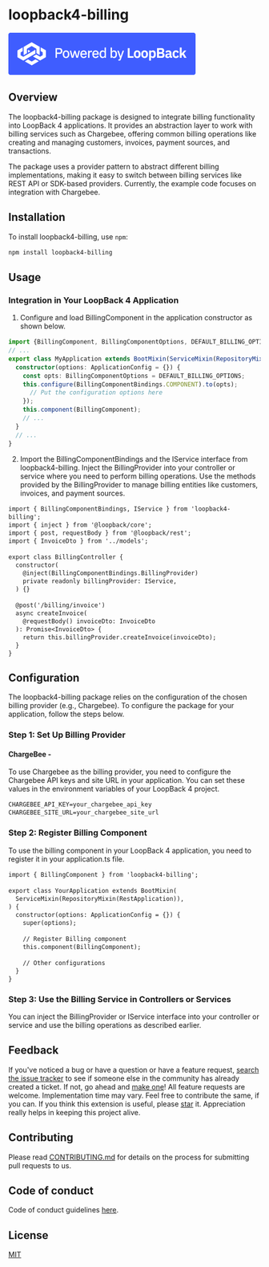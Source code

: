 # loopback4-billing

[![LoopBack](https://github.com/loopbackio/loopback-next/raw/master/docs/site/imgs/branding/Powered-by-LoopBack-Badge-(blue)-@2x.png)](http://loopback.io/)

## Overview

The loopback4-billing package is designed to integrate billing functionality into LoopBack 4 applications. It provides an abstraction layer to work with billing services such as Chargebee, offering common billing operations like creating and managing customers, invoices, payment sources, and transactions.

The package uses a provider pattern to abstract different billing implementations, making it easy to switch between billing services like REST API or SDK-based providers. Currently, the example code focuses on integration with Chargebee.


## Installation

To install loopback4-billing, use `npm`:

```sh
npm install loopback4-billing
```

## Usage

### Integration in Your LoopBack 4 Application

1. Configure and load BillingComponent in the application constructor
as shown below.
```ts
import {BillingComponent, BillingComponentOptions, DEFAULT_BILLING_OPTIONS} from 'billing';
// ...
export class MyApplication extends BootMixin(ServiceMixin(RepositoryMixin(RestApplication))) {
  constructor(options: ApplicationConfig = {}) {
    const opts: BillingComponentOptions = DEFAULT_BILLING_OPTIONS;
    this.configure(BillingComponentBindings.COMPONENT).to(opts);
      // Put the configuration options here
    });
    this.component(BillingComponent);
    // ...
  }
  // ...
}
```
2. Import the BillingComponentBindings and the IService interface from loopback4-billing. Inject the BillingProvider into your controller or service where you need to perform billing operations. Use the methods provided by the BillingProvider to manage billing entities like customers, invoices, and payment sources.

```
import { BillingComponentBindings, IService } from 'loopback4-billing';
import { inject } from '@loopback/core';
import { post, requestBody } from '@loopback/rest';
import { InvoiceDto } from '../models';

export class BillingController {
  constructor(
    @inject(BillingComponentBindings.BillingProvider)
    private readonly billingProvider: IService,
  ) {}

  @post('/billing/invoice')
  async createInvoice(
    @requestBody() invoiceDto: InvoiceDto
  ): Promise<InvoiceDto> {
    return this.billingProvider.createInvoice(invoiceDto);
  }
}

```

## Configuration
The loopback4-billing package relies on the configuration of the chosen billing provider (e.g., Chargebee). To configure the package for your application, follow the steps below.

### Step 1: Set Up Billing Provider 
#### ChargeBee -

To use Chargebee as the billing provider, you need to configure the Chargebee API keys and site URL in your application. You can set these values in the environment variables of your LoopBack 4 project.

```
CHARGEBEE_API_KEY=your_chargebee_api_key
CHARGEBEE_SITE_URL=your_chargebee_site_url
```

### Step 2: Register Billing Component
To use the billing component in your LoopBack 4 application, you need to register it in your application.ts file.

```
import { BillingComponent } from 'loopback4-billing';

export class YourApplication extends BootMixin(
  ServiceMixin(RepositoryMixin(RestApplication)),
) {
  constructor(options: ApplicationConfig = {}) {
    super(options);

    // Register Billing component
    this.component(BillingComponent);

    // Other configurations
  }
}
```
### Step 3: Use the Billing Service in Controllers or Services
You can inject the BillingProvider or IService interface into your controller or service and use the billing operations as described earlier.



## Feedback

If you've noticed a bug or have a question or have a feature request, [search the issue tracker](https://github.com/sourcefuse/loopback4-billing/issues) to see if someone else in the community has already created a ticket.
If not, go ahead and [make one](https://github.com/sourcefuse/loopback4-billing/issues/new/choose)!
All feature requests are welcome. Implementation time may vary. Feel free to contribute the same, if you can.
If you think this extension is useful, please [star](https://help.github.com/en/articles/about-stars) it. Appreciation really helps in keeping this project alive.

## Contributing

Please read [CONTRIBUTING.md](https://github.com/sourcefuse/loopback4-billing/blob/master/.github/CONTRIBUTING.md) for details on the process for submitting pull requests to us.

## Code of conduct

Code of conduct guidelines [here](https://github.com/sourcefuse/loopback4-billing/blob/master/.github/CODE_OF_CONDUCT.md).

## License

[MIT](https://github.com/sourcefuse/loopback4-billing/blob/master/LICENSE)
